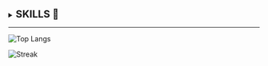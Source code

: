 <details>
<summary><strong style="font-size: 20px;"> SKILLS 🌟</strong></summary>
 
## Skills 💻 
<div>
  <img src="https://raw.githubusercontent.com/devicons/devicon/master/icons/html5/html5-original.svg" title="HTML5" width="40" height="40"/>
  <img src="https://raw.githubusercontent.com/devicons/devicon/master/icons/css3/css3-original.svg"  title="CSS3"width="40" height="40"/>
  <img src="https://raw.githubusercontent.com/devicons/devicon/master/icons/javascript/javascript-original.svg" title="JavaScript" width="40" height="40"/>
  <img src="https://raw.githubusercontent.com/devicons/devicon/master/icons/react/react-original.svg" title="React" width="40" height="40"/>
  <img src="https://avatars.githubusercontent.com/u/20658825?s=200&v=4" title="Styled-Components" width="40" height="40" />
  <img src="https://raw.githubusercontent.com/devicons/devicon/master/icons/bash/bash-original.svg" title="Bash" width="40" height="40"/>
  <img src="https://github.com/devicons/devicon/blob/master/icons/python/python-original.svg" title="Python" width="40" height="40"/>
</div>

## Tools 🧰

<div>
  <img src="https://raw.githubusercontent.com/devicons/devicon/master/icons/mysql/mysql-original.svg" title="MySQL" width="40" height="40"/>
  <img src="https://raw.githubusercontent.com/devicons/devicon/master/icons/mongodb/mongodb-original.svg" title="MongoDB" width="40" height="40"/>
  <img src="https://raw.githubusercontent.com/devicons/devicon/master/icons/postgresql/postgresql-original.svg" title="PostgresSQL" width="40" height="40"/>
  <img src="https://raw.githubusercontent.com/devicons/devicon/master/icons/git/git-original.svg" title="Git" width="40" height="40"/>
  
</div>

<!-- <img src="https://raw.githubusercontent" title="" /> -->

## Skills in learning 🧑‍🎓

<div>
<!--   <img src="https://github.com/devicons/devicon/blob/master/icons/docker/docker-plain.svg" title="Docker" width="40" height="40"/> -->
<!--  <img src="https://raw.githubusercontent.com/devicons/devicon/master/icons/tailwindcss/tailwindcss-plain.svg" title="TailwindCSS" height="40"> -->
 <img src='https://raw.githubusercontent.com/devicons/devicon/master/icons/typescript/typescript-original.svg' title='Typescript' height='40'>
 <img src='https://raw.githubusercontent.com/devicons/devicon/master/icons/figma/figma-original.svg' title='Figma' height='40'>
</div>
</details>
<hr>

![Top Langs](https://github-readme-stats.vercel.app/api/top-langs/?username=JHONATAN2022&langs_count=10&show_icons=true&line_height=20&title_color=7A7ADB&text_color=D3D3D3&bg_color=0,000000,130F40&layout=compact&hide_border=true)

![Streak](https://streak-stats.demolab.com/?user=jhonatan2022&card_width=500&background=0,000000,130F40&dates=EBEBEB&border=EB545400&stroke=FFFFFF&ring=FF0000&fire=FF0000&currStreakNum=EBEBEB&sideNums=EBEBEB&currStreakLabel=FF0006&sideLabels=48F5FF)
